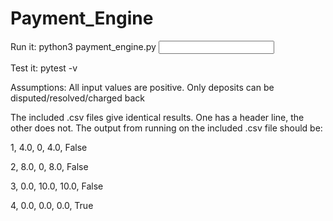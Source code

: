 # Payment_Engine

Run it: python3 payment_engine.py <input file>

Test it: pytest -v 

Assumptions: All input values are positive. Only deposits can be disputed/resolved/charged back

The included .csv files give identical results. One has a header line, the other does not.
The output from running on the included .csv file should be:

1, 4.0, 0, 4.0, False

2, 8.0, 0, 8.0, False

3, 0.0, 10.0, 10.0, False

4, 0.0, 0.0, 0.0, True

